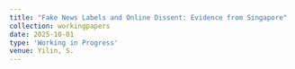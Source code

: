 ```yaml
---
title: "Fake News Labels and Online Dissent: Evidence from Singapore"
collection: workingpapers
date: 2025-10-01
type: 'Working in Progress'
venue: Yilin, S.
---
```

